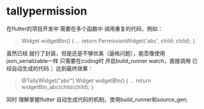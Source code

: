 # tallypermission
在flutter的项目开发中 需要在多个函数中 调用重复的代码，例如：

> Widget widgetBtn() {
...
 return PermissionWidget('abc', child: child);
}

虽然已经 就行了封装，但是还是不够优美（逼格问题），能否像使用json_serializable一样 只需要在coding时 开启build_runner watch，直接调用 已经自动生成的代码；
达到最终效果：

> @TallyWidget("abc")
Widget widgetBtn() {
...
return widgetBtn_abc(child:child);
}

同时 理解掌握flutter 自动生成代码的机制，使用build_runner和source_gen;
